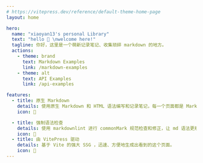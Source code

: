 ```yaml
---
# https://vitepress.dev/reference/default-theme-home-page
layout: home

hero:
  name: "xiaoyan13's personal Library"
  text: "hello 👏 \nwelcome here!"
  tagline: 你好，这里是一个萌新记录笔记、收集琐碎 markdown 的地方。
  actions:
    - theme: brand
      text: Markdown Examples
      link: /markdown-examples
    - theme: alt
      text: API Examples
      link: /api-examples

features:
  - title: 原生 Markdown
    details: 使用原生 Markdown 和 HTML 语法编写和记录笔记，每一个页面都是 Markdown 文件。
    icon: 📃

  - title: 强制语法检查
    details: 使用 markdownlint 进行 commonMark 规范检查和修正，让 md 语法更规范
    icon: 🐳
  - title: 由 VitePress 驱动
    details: 基于 Vite 的强大 SSG ，迅速、方便地生成出看到的这个页面。
    icon: 🚀
---
```



